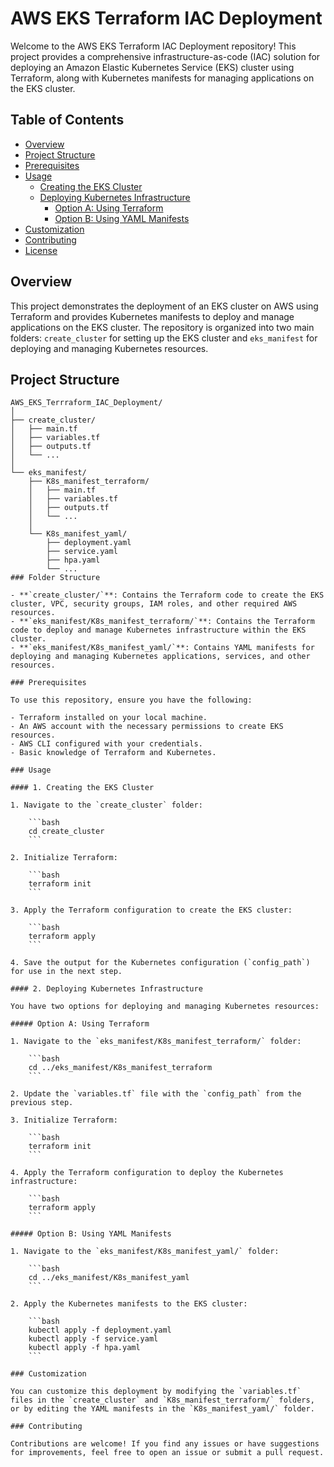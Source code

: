 # AWS EKS Terraform IAC Deployment

Welcome to the AWS EKS Terraform IAC Deployment repository! This project provides a comprehensive infrastructure-as-code (IAC) solution for deploying an Amazon Elastic Kubernetes Service (EKS) cluster using Terraform, along with Kubernetes manifests for managing applications on the EKS cluster.

## Table of Contents
- [Overview](#overview)
- [Project Structure](#project-structure)
- [Prerequisites](#prerequisites)
- [Usage](#usage)
  - [Creating the EKS Cluster](#creating-the-eks-cluster)
  - [Deploying Kubernetes Infrastructure](#deploying-kubernetes-infrastructure)
    - [Option A: Using Terraform](#option-a-using-terraform)
    - [Option B: Using YAML Manifests](#option-b-using-yaml-manifests)
- [Customization](#customization)
- [Contributing](#contributing)
- [License](#license)

## Overview
This project demonstrates the deployment of an EKS cluster on AWS using Terraform and provides Kubernetes manifests to deploy and manage applications on the EKS cluster. The repository is organized into two main folders: `create_cluster` for setting up the EKS cluster and `eks_manifest` for deploying and managing Kubernetes resources.

## Project Structure

```plaintext
AWS_EKS_Terrraform_IAC_Deployment/
│
├── create_cluster/
│   ├── main.tf
│   ├── variables.tf
│   ├── outputs.tf
│   └── ...
│
└── eks_manifest/
    ├── K8s_manifest_terraform/
    │   ├── main.tf
    │   ├── variables.tf
    │   ├── outputs.tf
    │   └── ...
    │
    └── K8s_manifest_yaml/
        ├── deployment.yaml
        ├── service.yaml
        ├── hpa.yaml
        └── ...
### Folder Structure

- **`create_cluster/`**: Contains the Terraform code to create the EKS cluster, VPC, security groups, IAM roles, and other required AWS resources.
- **`eks_manifest/K8s_manifest_terraform/`**: Contains the Terraform code to deploy and manage Kubernetes infrastructure within the EKS cluster.
- **`eks_manifest/K8s_manifest_yaml/`**: Contains YAML manifests for deploying and managing Kubernetes applications, services, and other resources.

### Prerequisites

To use this repository, ensure you have the following:

- Terraform installed on your local machine.
- An AWS account with the necessary permissions to create EKS resources.
- AWS CLI configured with your credentials.
- Basic knowledge of Terraform and Kubernetes.

### Usage

#### 1. Creating the EKS Cluster

1. Navigate to the `create_cluster` folder:

    ```bash
    cd create_cluster
    ```

2. Initialize Terraform:

    ```bash
    terraform init
    ```

3. Apply the Terraform configuration to create the EKS cluster:

    ```bash
    terraform apply
    ```

4. Save the output for the Kubernetes configuration (`config_path`) for use in the next step.

#### 2. Deploying Kubernetes Infrastructure

You have two options for deploying and managing Kubernetes resources:

##### Option A: Using Terraform

1. Navigate to the `eks_manifest/K8s_manifest_terraform/` folder:

    ```bash
    cd ../eks_manifest/K8s_manifest_terraform
    ```

2. Update the `variables.tf` file with the `config_path` from the previous step.

3. Initialize Terraform:

    ```bash
    terraform init
    ```

4. Apply the Terraform configuration to deploy the Kubernetes infrastructure:

    ```bash
    terraform apply
    ```

##### Option B: Using YAML Manifests

1. Navigate to the `eks_manifest/K8s_manifest_yaml/` folder:

    ```bash
    cd ../eks_manifest/K8s_manifest_yaml
    ```

2. Apply the Kubernetes manifests to the EKS cluster:

    ```bash
    kubectl apply -f deployment.yaml
    kubectl apply -f service.yaml
    kubectl apply -f hpa.yaml
    ```

### Customization

You can customize this deployment by modifying the `variables.tf` files in the `create_cluster` and `K8s_manifest_terraform/` folders, or by editing the YAML manifests in the `K8s_manifest_yaml/` folder.

### Contributing

Contributions are welcome! If you find any issues or have suggestions for improvements, feel free to open an issue or submit a pull request.
